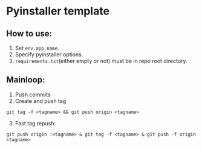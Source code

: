 # Pyinstaller template

## How to use:
1. Set `env.app_name`.
2. Specify pyinstaller options.
3. `requirements.txt`(either empty or not) must be in repo root directory.

## Mainloop:
1. Push commits
2. Create and push tag
```
git tag -f <tagname> && git push origin <tagname>
```
3. Fast tag repush:
```
git push origin :<tagname> & git tag -f <tagname> & git push -f origin <tagname>
```
